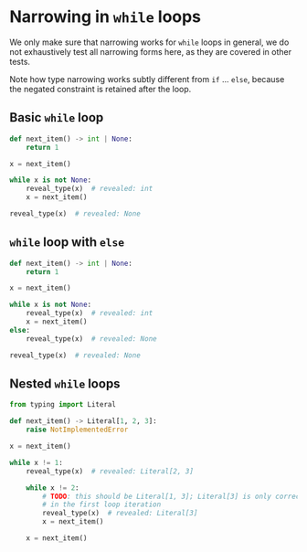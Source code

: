 # Narrowing in `while` loops

We only make sure that narrowing works for `while` loops in general, we do not exhaustively test all
narrowing forms here, as they are covered in other tests.

Note how type narrowing works subtly different from `if` ... `else`, because the negated constraint
is retained after the loop.

## Basic `while` loop

```py
def next_item() -> int | None:
    return 1

x = next_item()

while x is not None:
    reveal_type(x)  # revealed: int
    x = next_item()

reveal_type(x)  # revealed: None
```

## `while` loop with `else`

```py
def next_item() -> int | None:
    return 1

x = next_item()

while x is not None:
    reveal_type(x)  # revealed: int
    x = next_item()
else:
    reveal_type(x)  # revealed: None

reveal_type(x)  # revealed: None
```

## Nested `while` loops

```py
from typing import Literal

def next_item() -> Literal[1, 2, 3]:
    raise NotImplementedError

x = next_item()

while x != 1:
    reveal_type(x)  # revealed: Literal[2, 3]

    while x != 2:
        # TODO: this should be Literal[1, 3]; Literal[3] is only correct
        # in the first loop iteration
        reveal_type(x)  # revealed: Literal[3]
        x = next_item()

    x = next_item()
```
